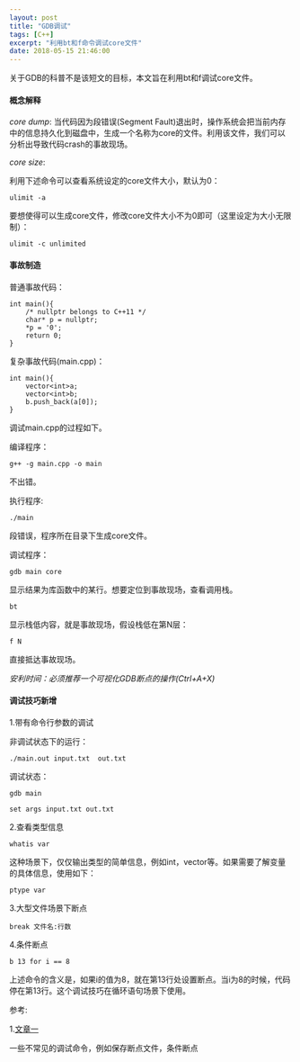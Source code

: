 ```yaml
---
layout: post
title: "GDB调试"
tags: [C++]
excerpt: "利用bt和f命令调试core文件"
date: 2018-05-15 21:46:00
---
```


关于GDB的科普不是该短文的目标，本文旨在利用bt和f调试core文件。

#### 概念解释

*core dump*: 当代码因为段错误(Segment Fault)退出时，操作系统会把当前内存中的信息持久化到磁盘中，生成一个名称为core的文件。利用该文件，我们可以分析出导致代码crash的事故现场。

*core size*: 

利用下述命令可以查看系统设定的core文件大小，默认为0：

    ulimit -a

要想使得可以生成core文件，修改core文件大小不为0即可（这里设定为大小无限制）：

    ulimit -c unlimited

#### 事故制造

普通事故代码：

    int main(){
        /* nullptr belongs to C++11 */
        char* p = nullptr;
        *p = '0';
        return 0;
    }

复杂事故代码(main.cpp)：

    int main(){
        vector<int>a;
        vector<int>b;
        b.push_back(a[0]);
    }

调试main.cpp的过程如下。

编译程序：

    g++ -g main.cpp -o main

不出错。

执行程序:

    ./main

段错误，程序所在目录下生成core文件。

调试程序：

    gdb main core

显示结果为库函数中的某行。想要定位到事故现场，查看调用栈。

    bt

显示栈低内容，就是事故现场，假设栈低在第N层：

    f N

直接抵达事故现场。

_安利时间：必须推荐一个可视化GDB断点的操作(Ctrl+A+X)_

#### 调试技巧新增

1.带有命令行参数的调试

非调试状态下的运行：

    ./main.out input.txt  out.txt

调试状态：

    gdb main

    set args input.txt out.txt

2.查看类型信息

    whatis var

这种场景下，仅仅输出类型的简单信息，例如int，vector等。如果需要了解变量的具体信息，使用如下：

    ptype var

3.大型文件场景下断点

    break 文件名:行数

4.条件断点

    b 13 for i == 8

上述命令的含义是，如果i的值为8，就在第13行处设置断点。当i为8的时候，代码停在第13行。这个调试技巧在循环语句场景下使用。

参考:

1.[文章一](https://blog.csdn.net/u011068702/article/details/53931648)

一些不常见的调试命令，例如保存断点文件，条件断点


